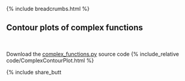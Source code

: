 {% include breadcrumbs.html %}

## Contour plots of complex functions
<div class="header_line"><br/></div>

Download the [complex_functions.py](code/complex_functions.py) source code
{% include_relative code/ComplexContourPlot.html %}

<p style="clear: both;"></p>

{% include share_butt